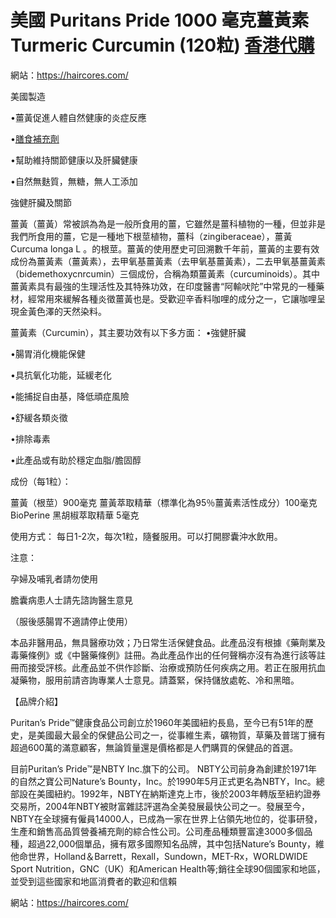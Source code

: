 # 美國 Puritans Pride 1000 毫克薑黃素 Turmeric Curcumin (120粒)  [香港代購](https://haircores.com/)

網站：https://haircores.com/

美國製造

 

•薑黃促進人體自然健康的炎症反應

•[膳食補充劑](https://haircores.com/product/%e7%be%8e%e5%9c%8b-puritans-pride-1000-%e6%af%ab%e5%85%8b%e8%96%91%e9%bb%83%e7%b4%a0-turmeric-curcumin-120%e7%b2%92/)

•幫助維持關節健康以及肝臟健康

•自然無麩質，無糖，無人工添加

強健肝臟及關節

 

薑黃（薑黃）常被誤為為是一般所食用的薑，它雖然是薑科植物的一種，但並非是我們所食用的薑，它是一種地下根莖植物，薑科（zingiberaceae），薑黃Curcuma longa L 。的根莖。薑黃的使用歷史可回溯數千年前，薑黃的主要有效成份為薑黃素（薑黃素），去甲氧基薑黃素（去甲氧基薑黃素），二去甲氧基薑黃素（bidemethoxycnrcumin）三個成份，合稱為類薑黃素（curcuminoids）。其中薑黃素具有最強的生理活性及其特殊功效，在印度醫書“阿輸吠陀”中常見的一種藥材，經常用來緩解各種炎徵薑黃也是。受歡迎辛香料咖哩的成分之一，它讓咖哩呈現金黃色澤的天然染料。

薑黃素（Curcumin），其主要功效有以下多方面：
•強健肝臟

•腸胃消化機能保健

•具抗氧化功能，延緩老化

•能捕捉自由基，降低頑症風險

•舒緩各類炎徵

•排除毒素

•此產品或有助於穩定血脂/膽固醇

 

成份（每1粒）：

 

薑黃（根莖）900毫克
薑黃萃取精華（標準化為95％薑黃素活性成分）100毫克
BioPerine 黑胡椒萃取精華 5毫克
 

使用方式：
每日1-2次，每次1粒，隨餐服用。可以打開膠囊沖水飲用。

注意：

孕婦及哺乳者請勿使用

膽囊病患人士請先諮詢醫生意見

（服後感腸胃不適請停止使用）

本品非醫用品，無具醫療功效；乃日常生活保健食品。此產品沒有根據《藥劑業及毒藥條例》或《中醫藥條例》註冊。為此產品作出的任何聲稱亦沒有為進行該等註冊而接受評核。此產品並不供作診斷、治療或預防任何疾病之用。若正在服用抗血凝藥物，服用前請咨詢專業人士意見。請蓋緊，保持儲放處乾、冷和黑暗。

 

【品牌介紹】

Puritan’s Pride™健康食品公司創立於1960年美國紐約長島，至今已有51年的歷史，是美國最大最全的保健品公司之一，從事維生素，礦物質，草藥及普瑞丁擁有超過600萬的滿意顧客，無論質量還是價格都是人們購買的保健品的首選。

目前Puritan’s Pride™是NBTY Inc.旗下的公司。 NBTY公司前身為創建於1971年的自然之寶公司Nature’s Bounty，Inc。於1990年5月正式更名為NBTY，Inc。總部設在美國紐約。1992年，NBTY在納斯達克上市，後於2003年轉版至紐約證券交易所，2004年NBTY被財富雜誌評選為全美發展最快公司之一。發展至今，NBTY在全球擁有僱員14000人，已成為一家在世界上佔領先地位的，從事研發，生產和銷售高品質營養補充劑的綜合性公司。公司產品種類豐富達3000多個品種，超過22,000個單品，擁有眾多國際知名品牌，其中包括Nature’s Bounty，維他命世界，Holland＆Barrett，Rexall，Sundown，MET-Rx，WORLDWIDE Sport Nutrition，GNC（UK）和American Health等;銷往全球90個國家和地區，並受到這些國家和地區消費者的歡迎和信賴

網站：https://haircores.com/
